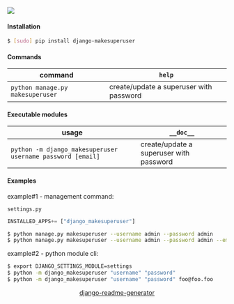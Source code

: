 <!--
https://pypi.org/project/readme-generator/
https://pypi.org/project/python-readme-generator/
https://pypi.org/project/django-readme-generator/
-->

[![](https://img.shields.io/pypi/pyversions/django-makesuperuser.svg?longCache=True)](https://pypi.org/project/django-makesuperuser/)

#### Installation
```bash
$ [sudo] pip install django-makesuperuser
```

#### Commands
command|`help`
-|-
`python manage.py makesuperuser` |create/update a superuser with password

#### Executable modules
usage|`__doc__`
-|-
`python -m django_makesuperuser username password [email]` |create/update a superuser with password

#### Examples
example#1 - management command:

`settings.py`
```python
INSTALLED_APPS+= ["django_makesuperuser"]
```

```bash
$ python manage.py makesuperuser --username admin --password admin
$ python manage.py makesuperuser --username admin --password admin --email foo@foo.foo
```

example#2 - python module cli:
```bash
$ export DJANGO_SETTINGS_MODULE=settings
$ python -m django_makesuperuser "username" "password"
$ python -m django_makesuperuser "username" "password" foo@foo.foo
```

<p align="center">
    <a href="https://pypi.org/project/django-readme-generator/">django-readme-generator</a>
</p>